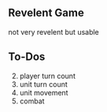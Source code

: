 ## Revelent Game
not very revelent but usable

## To-Dos
2. player turn count
3. unit turn count
4. unit movement
5. combat